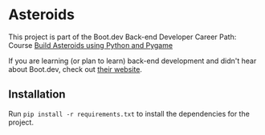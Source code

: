 # Asteroids

This project is part of the Boot.dev Back-end Developer Career Path: Course [Build Asteroids using Python and Pygame](https://www.boot.dev/courses/build-asteroids-python)

If you are learning (or plan to learn) back-end development and didn't hear about Boot.dev, check out [their website](https://www.boot.dev).

## Installation

Run `pip install -r requirements.txt` to install the dependencies for the project.